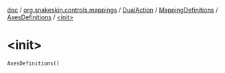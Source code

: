 [doc](../../../../index.md) / [org.snakeskin.controls.mappings](../../../index.md) / [DualAction](../../index.md) / [MappingDefinitions](../index.md) / [AxesDefinitions](index.md) / [&lt;init&gt;](./-init-.md)

# &lt;init&gt;

`AxesDefinitions()`